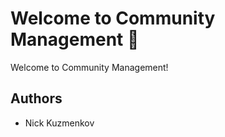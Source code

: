 # Welcome to Community Management 👋

Welcome to Community Management!

## Authors

- Nick Kuzmenkov
